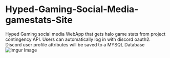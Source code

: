 # Hyped-Gaming-Social-Media-gamestats-Site
Hyped Gaming social media WebApp that gets halo game stats from project contingency API. Users can automatically log in with discord oauth2. Discord user profile attributes will be saved to a MYSQL Database
![Imgur Image](https://imgur.com/qvZXy8O.jpg)
